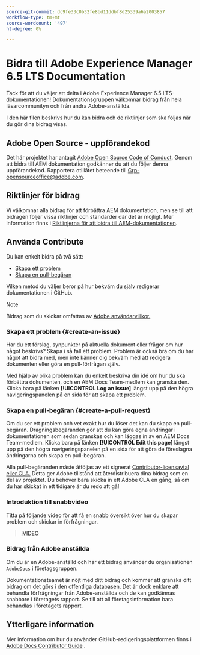 ```yaml
---
source-git-commit: dc9fe33c0b32fe8bd11ddbf8d25339a6a2003857
workflow-type: tm+mt
source-wordcount: '497'
ht-degree: 0%

---
```

# Bidra till Adobe Experience Manager 6.5 LTS Documentation

Tack för att du väljer att delta i Adobe Experience Manager 6.5 LTS-dokumentationen! Dokumentationsgruppen välkomnar bidrag från hela läsarcommunityn och från andra Adobe-anställda.

I den här filen beskrivs hur du kan bidra och de riktlinjer som ska följas när du gör dina bidrag visas.

## Adobe Open Source - uppförandekod

Det här projektet har antagit [Adobe Open Source Code of Conduct](code-of-conduct.md). Genom att bidra till AEM dokumentation godkänner du att du följer denna uppförandekod. Rapportera otillåtet beteende till [Grp-opensourceoffice@adobe.com](mailto:Grp-opensourceoffice@adobe.com).

## Riktlinjer för bidrag

Vi välkomnar alla bidrag för att förbättra AEM dokumentation, men se till att bidragen följer vissa riktlinjer och standarder där det är möjligt. Mer information finns i [Riktlinjerna för att bidra till AEM-dokumentationen](guidelines.md).

## Använda Contribute

Du kan enkelt bidra på två sätt:

* [Skapa ett problem](#create-an-issue)
* [Skapa en pull-begäran](#create-a-pull-request)

Vilken metod du väljer beror på hur bekväm du själv redigerar dokumentationen i GitHub.

>[!NOTE]
>
>Bidrag som du skickar omfattas av [Adobe användarvillkor.](https://www.adobe.com/legal/terms.html)

### Skapa ett problem {#create-an-issue}

Har du ett förslag, synpunkter på aktuella dokument eller frågor om hur något beskrivs? Skapa i så fall ett problem. Problem är också bra om du har något att bidra med, men inte känner dig bekväm med att redigera dokumenten eller göra en pull-förfrågan själv.

Med hjälp av olika problem kan du enkelt beskriva din idé om hur du ska förbättra dokumenten, och en AEM Docs Team-medlem kan granska den. Klicka bara på länken **[!UICONTROL Log an issue]** längst upp på den högra navigeringspanelen på en sida för att skapa ett problem.

### Skapa en pull-begäran {#create-a-pull-request}

Om du ser ett problem och vet exakt hur du löser det kan du skapa en pull-begäran. Dragningsbegäranden gör att du kan göra egna ändringar i dokumentationen som sedan granskas och kan läggas in av en AEM Docs Team-medlem. Klicka bara på länken **[!UICONTROL Edit this page]** längst upp på den högra navigeringspanelen på en sida för att göra de föreslagna ändringarna och skapa en pull-begäran.

Alla pull-begäranden måste åtföljas av ett signerat [Contributor-licensavtal eller CLA.](https://opensource.adobe.com/cla.html) Detta ger Adobe tillstånd att återdistribuera dina bidrag som en del av projektet. Du behöver bara skicka in ett Adobe CLA en gång, så om du har skickat in ett tidigare är du redo att gå!

### Introduktion till snabbvideo

Titta på följande video för att få en snabb översikt över hur du skapar problem och skickar in förfrågningar.

>[!VIDEO](https://video.tv.adobe.com/v/27069)

### Bidrag från Adobe anställda

Om du är en Adobe-anställd och har ett bidrag använder du organisationen `AdobeDocs` i företagsgruppen.

Dokumentationsteamet är nöjt med ditt bidrag och kommer att granska ditt bidrag om det görs i den offentliga databasen. Det är dock enklare att behandla förfrågningar från Adobe-anställda och de kan godkännas snabbare i företagets rapport. Se till att all företagsinformation bara behandlas i företagets rapport.

## Ytterligare information

Mer information om hur du använder GitHub-redigeringsplattformen finns i [Adobe Docs Contributor Guide](https://experienceleague.adobe.com/docs/contributor/contributor-guide/introduction.html?lang=sv-SE) .
